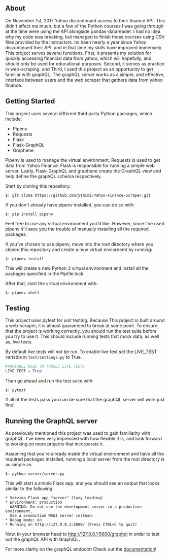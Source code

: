 ## About
On November 1st, 2017 Yahoo discontinued access to their finance API. This didn't affect me much, but a few of the Python courses I was going through at the time were using the API alongside pandas-datareader. I had no idea why my code was breaking, but managed to finish those courses using CSV files provided by the instructors. Its been nearly a year since Yahoo discontinued their API, and in that time my skills have improved immensely. This project serves several functions. First, it presents my solution for quickly accessing financial data from yahoo, which will hopefully, and should only be used for educational purposes. Second, it serves as practice in web-scraping. and Third, I used this project as an opportunity to get familiar with graphQL. The graphQL server works as a simple, and effective, interface between users and the web scraper that gathers data from yahoo finance.


## Getting Started
This project uses several different third party Python packages, which include:
* Pipenv
* Requests
* Flask
* Flask-GraphQL
* Graphene

Pipenv is used to manage the virtual environment. Requests is used to get data from Yahoo Finance. Flask is responsible for running a simple web server. Lastly, Flask-GraphQL and graphene create the GraphiQL view and help define the graphQL schema respectively.

Start by cloning this repository.
```
$: git clone https://github.com/ytmimi/Yahoo-Finance-Scraper.git
```
If you don't already have pipenv installed, you can do so with:
```
$: pip install pipenv
```
Feel free to use any virtual environment you'd like. However,  since I've used pipenv it'll
save you the trouble of manually installing all the required packages.

If you've chosen to use pipenv, move into the root directory where you cloned this repository and create a new virtual enviornemt by running:
 ```
 $: pipenv install
 ```
This will create a new Python 3 virtual environment and install all the packages specified in the Pipfile.lock.

After that, start the virtual environment with:
```
$: pipenv shell
```
## Testing
This project uses pytest for unit testing. Because This project is built around a web-scraper, it is almost guaranteed to break at some point. To ensure that the project is working correctly, you should run the test suite before you try to use it. This should include running tests that mock data, as well as, live tests.

By default live tests will not be run. To enable live test set the LIVE_TEST variable in `test/settings.py` to True.

```python
#VARIABLE USED TO TOGGLE LIVE TESTS
LIVE_TEST = True
```
Then go ahead and run the test suite with:
```
$: pytest
```
If all of the tests pass you can be sure that the graphQL server will work just fine!

## Running the GraphQL server
As previously mentioned this project was used to gain familiarity with graphQL. I've been very impressed with how flexible it is, and look forward to working on more projects that incorporate it.

Assuming that you're already inside the virtual environment and have all the required packages installed, running a local server from the root directory is as simple as:

```
$: python server/server.py
```
This will start a simple Flask app, and you should see an output that looks similar to the following:
```shell
* Serving Flask app "server" (lazy loading)
* Environment: production
  WARNING: Do not use the development server in a production environment.
  Use a production WSGI server instead.
* Debug mode: on
* Running on http://127.0.0.1:5000/ (Press CTRL+C to quit)
```
Now, in your browser head to http://127.0.0.1:5000/graphql in order to test out the graphQL API with GraphiQL.

For more clarity on the graphQL endpoint Check out the [documentation](./schema.md)!
